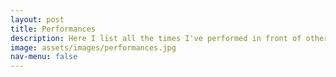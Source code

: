 ```yaml
---
layout: post
title: Performances
description: Here I list all the times I've performed in front of other people, while reflecting over my playing and reviewing myself
image: assets/images/performances.jpg
nav-menu: false
---
```


